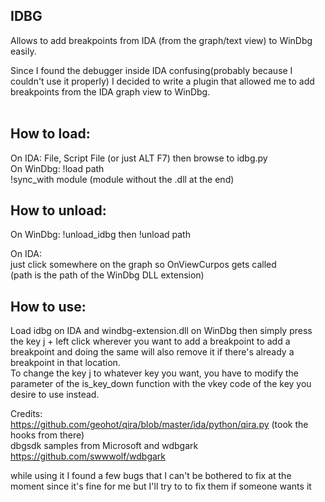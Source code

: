 ## IDBG
Allows to add breakpoints from IDA (from the graph/text view) to WinDbg easily.<br />

Since I found the debugger inside IDA confusing(probably because I couldn't use it properly) I decided to write a plugin that allowed me to add breakpoints from the IDA graph view to WinDbg.<br /><br />

## How to load:<br />
On IDA: File, Script File (or just ALT F7) then browse to idbg.py <br />
  On WinDbg: !load path  <br />
             !sync_with module (module without the .dll at the end) <br />
## How to unload: <br />
  On WinDbg: !unload_idbg then !unload path<br />
             
  On IDA: <br />
             just click somewhere on the graph so OnViewCurpos gets called <br />
(path is the path of the WinDbg DLL extension)  <br />


## How to use: 
Load idbg on IDA and windbg-extension.dll on WinDbg then simply press the key j + left click wherever you want to add a breakpoint to add a breakpoint and doing the same will also remove it if there's already a breakpoint in that location.<br />
To change the key j to whatever key you want, you have to modify the parameter of the is_key_down function with the vkey code of the key you desire to use instead. <br />

Credits: <br />
    https://github.com/geohot/qira/blob/master/ida/python/qira.py (took the hooks from there) <br />
    dbgsdk samples from Microsoft and wdbgark https://github.com/swwwolf/wdbgark
    
 while using it I found a few bugs that I can't be bothered to fix at the moment since it's fine for me but I'll try to to fix them if someone wants it
